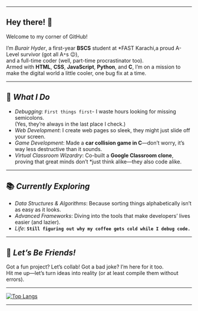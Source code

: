 <!--
**burair-hyder/burair-hyder** is a ✨ _special_ ✨ repository because its `README.md` (this file) appears on your GitHub profile.
-->

---

## Hey there! 👋  

Welcome to my corner of GitHub!  

I’m *Burair Hyder*, a first-year **BSCS** student at *FAST Karachi,a proud A-Level survivor (got all A`*`s 😉), <br>
and a full-time coder (well, part-time procrastinator too).<br>
Armed with **HTML**, **CSS**, **JavaScript**, **Python**, and **C**, I’m on a mission to make the digital world a little cooler, one bug fix at a time.  

---

## 🚀 *What I Do*  
- *Debugging*: `First things first`- I waste hours looking for missing semicolons.<br> (Yes, they’re always in the last place I check.)  
- *Web Development*: I create web pages so sleek, they might just slide off your screen.  
- *Game Development*: Made a **car collision game in C**—don’t worry, it’s way less destructive than it sounds.  
- *Virtual Classroom Wizardry*: Co-built a **Google Classroom clone**, <br> proving that great minds don’t *just think alike—they also code alike.  

---

## 📚 *Currently Exploring*  
- *Data Structures & Algorithms*: Because sorting things alphabetically isn’t as easy as it looks.  
- *Advanced Frameworks*: Diving into the tools that make developers’ lives easier (and lazier).  
- *Life*: **`Still figuring out why my coffee gets cold while I debug code.`**

---

## 🤝 *Let’s Be Friends!*  
Got a fun project? Let’s collab! Got a bad joke? I’m here for it too. <Br>Hit me up—let’s turn ideas into reality (or at least compile them without errors).

---
[![Top Langs](https://github-readme-stats.vercel.app/api/top-langs/?username=burair-hyder&layout=compact&theme=radical)](https://github.com/burair-hyder/github-readme-stats)


****
